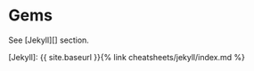 # Gems

See [Jekyll][] section.

[Jekyll]: {{ site.baseurl }}{% link cheatsheets/jekyll/index.md %}

